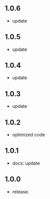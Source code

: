 ## 1.0.6

- update

## 1.0.5

- update

## 1.0.4

- update

## 1.0.3

- update

## 1.0.2

- optimized code

## 1.0.1

- docs: update

## 1.0.0

- release.
